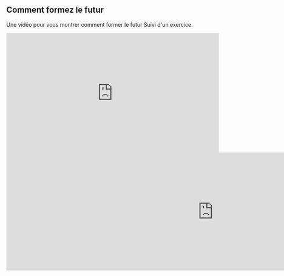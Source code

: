 
<h2>Comment formez le futur</h2>


Une vidéo pour vous montrer comment former le futur Suivi d'un exercice.

<iframe width="560" height="315" src="https://www.youtube.com/embed/aegy-c3FEQo" frameborder="0" allowfullscreen></iframe>



<iframe src="https://h5p.org/h5p/embed/43606" width="1090" height="311"
frameborder="0" allowfullscreen="allowfullscreen"></iframe><script 
src="https://h5p.org/sites/all/modules/h5p/library/js/h5p-resizer.js" charset="UTF-8"></script>


